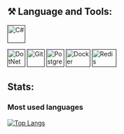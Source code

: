 ## ⚒️ Language and Tools:

<p align="left">
<a href="" target="_blank" rel="noreferrer"><img src="https://github.com/dheereshagrwal/colored-icons/blob/master/public/logos/csharp/csharp.svg" width="40" height="40" alt="C#" /></a>

<a href="" target="_blank" rel="noreferrer"><img src="https://github.com/dotnet/brand/blob/main/logo/dotnet-logo.svg" width="40" height="40" alt="DotNet" /></a>
<a href="" target="_blank" rel="noreferrer"><img src="https://github.com/dheereshagrwal/colored-icons/blob/master/public/logos/git/git.svg" width="40" height="40" alt="Git" /></a>
<a href="" target="_blank" rel="noreferrer"><img src="https://github.com/dheereshagrwal/colored-icons/blob/master/public/logos/postgresql/postgresql.svg" width="40" height="40" alt="PostgreSQL" /></a>
<a href="" target="_blank" rel="noteferrer"><img src="https://raw.githubusercontent.com/dheereshagrwal/colored-icons/master/public/logos/docker/docker.webp" width=55 height=40 alt="Docker"/></a>
<a href="" target="_blank" rel="noteferrer"><img src="https://github.com/dheereshagrwal/colored-icons/blob/master/public/logos/redis/redis.svg" width=55 height=40 alt="Redis"/></a>
</p>

## Stats:
### Most used languages
[![Top Langs](https://github-readme-stats.vercel.app/api/top-langs/?username=Ri4Flaice&layout=donut-vertical&theme=transparent)](https://github.com/anuraghazra/github-readme-stats)
